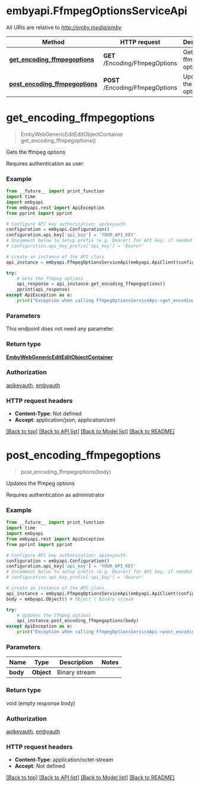 # embyapi.FfmpegOptionsServiceApi

All URIs are relative to *http://emby.media/emby*

Method | HTTP request | Description
------------- | ------------- | -------------
[**get_encoding_ffmpegoptions**](FfmpegOptionsServiceApi.md#get_encoding_ffmpegoptions) | **GET** /Encoding/FfmpegOptions | Gets the ffmpeg options
[**post_encoding_ffmpegoptions**](FfmpegOptionsServiceApi.md#post_encoding_ffmpegoptions) | **POST** /Encoding/FfmpegOptions | Updates the ffmpeg options

# **get_encoding_ffmpegoptions**
> EmbyWebGenericEditEditObjectContainer get_encoding_ffmpegoptions()

Gets the ffmpeg options

Requires authentication as user

### Example
```python
from __future__ import print_function
import time
import embyapi
from embyapi.rest import ApiException
from pprint import pprint

# Configure API key authorization: apikeyauth
configuration = embyapi.Configuration()
configuration.api_key['api_key'] = 'YOUR_API_KEY'
# Uncomment below to setup prefix (e.g. Bearer) for API key, if needed
# configuration.api_key_prefix['api_key'] = 'Bearer'

# create an instance of the API class
api_instance = embyapi.FfmpegOptionsServiceApi(embyapi.ApiClient(configuration))

try:
    # Gets the ffmpeg options
    api_response = api_instance.get_encoding_ffmpegoptions()
    pprint(api_response)
except ApiException as e:
    print("Exception when calling FfmpegOptionsServiceApi->get_encoding_ffmpegoptions: %s\n" % e)
```

### Parameters
This endpoint does not need any parameter.

### Return type

[**EmbyWebGenericEditEditObjectContainer**](EmbyWebGenericEditEditObjectContainer.md)

### Authorization

[apikeyauth](../README.md#apikeyauth), [embyauth](../README.md#embyauth)

### HTTP request headers

 - **Content-Type**: Not defined
 - **Accept**: application/json, application/xml

[[Back to top]](#) [[Back to API list]](../README.md#documentation-for-api-endpoints) [[Back to Model list]](../README.md#documentation-for-models) [[Back to README]](../README.md)

# **post_encoding_ffmpegoptions**
> post_encoding_ffmpegoptions(body)

Updates the ffmpeg options

Requires authentication as administrator

### Example
```python
from __future__ import print_function
import time
import embyapi
from embyapi.rest import ApiException
from pprint import pprint

# Configure API key authorization: apikeyauth
configuration = embyapi.Configuration()
configuration.api_key['api_key'] = 'YOUR_API_KEY'
# Uncomment below to setup prefix (e.g. Bearer) for API key, if needed
# configuration.api_key_prefix['api_key'] = 'Bearer'

# create an instance of the API class
api_instance = embyapi.FfmpegOptionsServiceApi(embyapi.ApiClient(configuration))
body = embyapi.Object() # Object | Binary stream

try:
    # Updates the ffmpeg options
    api_instance.post_encoding_ffmpegoptions(body)
except ApiException as e:
    print("Exception when calling FfmpegOptionsServiceApi->post_encoding_ffmpegoptions: %s\n" % e)
```

### Parameters

Name | Type | Description  | Notes
------------- | ------------- | ------------- | -------------
 **body** | **Object**| Binary stream | 

### Return type

void (empty response body)

### Authorization

[apikeyauth](../README.md#apikeyauth), [embyauth](../README.md#embyauth)

### HTTP request headers

 - **Content-Type**: application/octet-stream
 - **Accept**: Not defined

[[Back to top]](#) [[Back to API list]](../README.md#documentation-for-api-endpoints) [[Back to Model list]](../README.md#documentation-for-models) [[Back to README]](../README.md)

